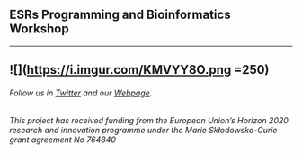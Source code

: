 
## ESRs Programming and Bioinformatics Workshop 
---

![](https://i.imgur.com/KMVYY8O.png =250)
---

###### Follow us in [Twitter](https://twitter.com/itn_ignite) and our [Webpage](http://www.itn-ignite.eu/). 

###### This project has received funding from the European Union’s Horizon 2020 research and innovation programme under the Marie Skłodowska-Curie grant agreement No 764840

